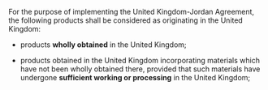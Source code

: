 For the purpose of implementing the United Kingdom-Jordan Agreement, the following products shall be considered as originating in the United Kingdom: 

- products **wholly obtained** in the United Kingdom; 

- products obtained in the United Kingdom incorporating materials which have not been wholly obtained there, provided that such materials have undergone **sufficient working or processing** in the United Kingdom; 

